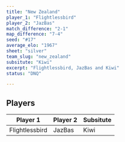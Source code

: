 ```yaml
---
title: "New Zealand"
player_1: "Flightlessbird"
player_2: "JazBas"
match_difference: "2-1"
map_difference: "7-4"
seed: "#17"
average_elo: "1967"
sheet: "silver"
team_slug: "new_zealand"
subsitute: "Kiwi"
excerpt: "Flightlessbird, JazBas and Kiwi"
status: "DNQ"

---
```

## Players

| Player 1 | Player 2 | Subsitute |
| -- | -- | -- |
| Flightlessbird | JazBas | Kiwi |
